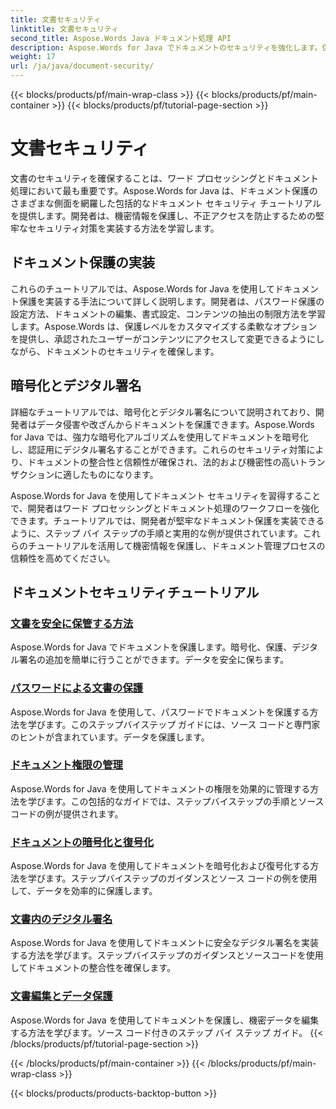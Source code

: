 ```yaml
---
title: 文書セキュリティ
linktitle: 文書セキュリティ
second_title: Aspose.Words Java ドキュメント処理 API
description: Aspose.Words for Java でドキュメントのセキュリティを強化します。保護、暗号化、デジタル署名を実装して、強力なデータ保護を実現します。
weight: 17
url: /ja/java/document-security/
---
```


{{< blocks/products/pf/main-wrap-class >}}
{{< blocks/products/pf/main-container >}}
{{< blocks/products/pf/tutorial-page-section >}}

# 文書セキュリティ


文書のセキュリティを確保することは、ワード プロセッシングとドキュメント処理において最も重要です。Aspose.Words for Java は、ドキュメント保護のさまざまな側面を網羅した包括的なドキュメント セキュリティ チュートリアルを提供します。開発者は、機密情報を保護し、不正アクセスを防止するための堅牢なセキュリティ対策を実装する方法を学習します。

## ドキュメント保護の実装

これらのチュートリアルでは、Aspose.Words for Java を使用してドキュメント保護を実装する手法について詳しく説明します。開発者は、パスワード保護の設定方法、ドキュメントの編集、書式設定、コンテンツの抽出の制限方法を学習します。Aspose.Words は、保護レベルをカスタマイズする柔軟なオプションを提供し、承認されたユーザーがコンテンツにアクセスして変更できるようにしながら、ドキュメントのセキュリティを確保します。

## 暗号化とデジタル署名

詳細なチュートリアルでは、暗号化とデジタル署名について説明されており、開発者はデータ侵害や改ざんからドキュメントを保護できます。Aspose.Words for Java では、強力な暗号化アルゴリズムを使用してドキュメントを暗号化し、認証用にデジタル署名することができます。これらのセキュリティ対策により、ドキュメントの整合性と信頼性が確保され、法的および機密性の高いトランザクションに適したものになります。

Aspose.Words for Java を使用してドキュメント セキュリティを習得することで、開発者はワード プロセッシングとドキュメント処理のワークフローを強化できます。チュートリアルでは、開発者が堅牢なドキュメント保護を実装できるように、ステップ バイ ステップの手順と実用的な例が提供されています。これらのチュートリアルを活用して機密情報を保護し、ドキュメント管理プロセスの信頼性を高めてください。

## ドキュメントセキュリティチュートリアル
### [文書を安全に保管する方法](./keep-documents-safe-secure/)
Aspose.Words for Java でドキュメントを保護します。暗号化、保護、デジタル署名の追加を簡単に行うことができます。データを安全に保ちます。
### [パスワードによる文書の保護](./securing-documents-passwords/)
Aspose.Words for Java を使用して、パスワードでドキュメントを保護する方法を学びます。このステップバイステップ ガイドには、ソース コードと専門家のヒントが含まれています。データを保護します。
### [ドキュメント権限の管理](./managing-document-permissions/)
Aspose.Words for Java を使用してドキュメントの権限を効果的に管理する方法を学びます。この包括的なガイドでは、ステップバイステップの手順とソース コードの例が提供されます。
### [ドキュメントの暗号化と復号化](./document-encryption-decryption/)
Aspose.Words for Java を使用してドキュメントを暗号化および復号化する方法を学びます。ステップバイステップのガイダンスとソース コードの例を使用して、データを効率的に保護します。
### [文書内のデジタル署名](./digital-signatures-in-documents/)
Aspose.Words for Java を使用してドキュメントに安全なデジタル署名を実装する方法を学びます。ステップバイステップのガイダンスとソースコードを使用してドキュメントの整合性を確保します。
### [文書編集とデータ保護](./document-redaction-data-protection/)
Aspose.Words for Java を使用してドキュメントを保護し、機密データを編集する方法を学びます。ソース コード付きのステップ バイ ステップ ガイド。
{{< /blocks/products/pf/tutorial-page-section >}}

{{< /blocks/products/pf/main-container >}}
{{< /blocks/products/pf/main-wrap-class >}}

{{< blocks/products/products-backtop-button >}}
